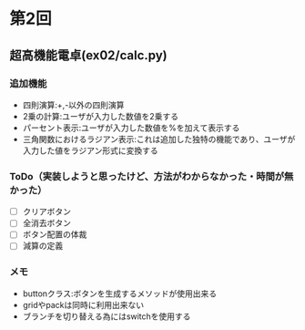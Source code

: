 # 第2回
## 超高機能電卓(ex02/calc.py)
### 追加機能
- 四則演算:+,-以外の四則演算
- 2乗の計算:ユーザが入力した数値を2乗する
- パーセント表示:ユーザが入力した数値を%を加えて表示する
- 三角関数におけるラジアン表示:これは追加した独特の機能であり、ユーザが入力した値をラジアン形式に変換する

### ToDo（実装しようと思ったけど、方法がわからなかった・時間が無かった）
- [ ] クリアボタン
- [ ] 全消去ボタン
- [ ] ボタン配置の体裁
- [ ] 減算の定義

### メモ
- buttonクラス:ボタンを生成するメソッドが使用出来る
- gridやpackは同時に利用出来ない
- ブランチを切り替える為にはswitchを使用する